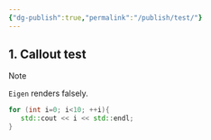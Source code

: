 ```yaml
---
{"dg-publish":true,"permalink":"/publish/test/"}
---
```


## 1. Callout test
>[!note]
>`Eigen` renders falsely. 
>
> ```cpp
> for (int i=0; i<10; ++i){
>    std::cout << i << std::endl;
> }
> ```
